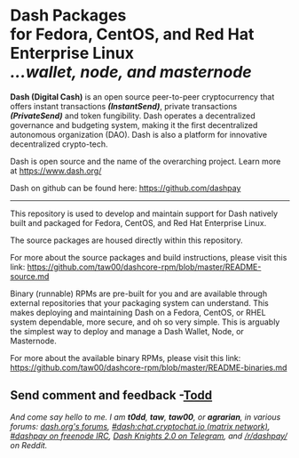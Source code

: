 # Dash Packages<br />for Fedora, CentOS, and Red Hat Enterprise Linux<br />_...wallet, node, and masternode_

**Dash (Digital Cash)** is an open source peer-to-peer cryptocurrency that
offers instant transactions ***(InstantSend)***, private transactions
***(PrivateSend)*** and token fungibility. Dash operates a decentralized
governance and budgeting system, making it the first decentralized autonomous
organization (DAO). Dash is also a platform for innovative decentralized
crypto-tech.

Dash is open source and the name of the overarching project. Learn more
at https://www.dash.org/

Dash on github can be found here: https://github.com/dashpay

---

This repository is used to develop and maintain support for Dash natively built
and packaged for Fedora, CentOS, and Red Hat Enterprise Linux.

The source packages are housed directly within this repository.


For more about the source packages and build instructions, please visit this
link: <https://github.com/taw00/dashcore-rpm/blob/master/README-source.md>

Binary (runnable) RPMs are pre-built for you and are available through external
repositories that your packaging system can understand.  This makes deploying
and maintaining Dash on a Fedora, CentOS, or RHEL system dependable, more
secure, and oh so very simple. This is arguably the simplest way to deploy and
manage a Dash Wallet, Node, or Masternode.

For more about the available binary RPMs, please visit this link:
<https://github.com/taw00/dashcore-rpm/blob/master/README-binaries.md>

## Send comment and feedback -[Todd](https://keybase.io/toddwarner)

_And come say hello to me. I am **t0dd**, **taw**, **taw00**, or **agrarian**,
in various forums: [dash.org's forums](https://www.dash.org/forum/),
[#dash:chat.cryptochat.io (matrix
network)](https://riot.im/app/#/room/#dash:chat.cryptochat.io), [#dashpay on
freenode IRC](http://freenode.net/), [Dash Knights 2.0 on
Telegram](https://web.telegram.org/#/im?p=@DashDigitalCash), and
[/r/dashpay/](https://www.reddit.com/r/dashpay) on Reddit._

